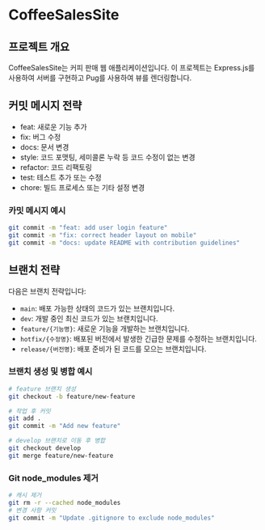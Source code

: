# CoffeeSalesSite

## 프로젝트 개요
CoffeeSalesSite는 커피 판매 웹 애플리케이션입니다. 이 프로젝트는 Express.js를 사용하여 서버를 구현하고 Pug를 사용하여 뷰를 렌더링합니다.


## 커밋 메시지 전략
- feat: 새로운 기능 추가
- fix: 버그 수정
- docs: 문서 변경
- style: 코드 포맷팅, 세미콜론 누락 등 코드 수정이 없는 변경
- refactor: 코드 리팩토링
- test: 테스트 추가 또는 수정
- chore: 빌드 프로세스 또는 기타 설정 변경

### 카밋 메시지 예시
```sh
git commit -m "feat: add user login feature"
git commit -m "fix: correct header layout on mobile"
git commit -m "docs: update README with contribution guidelines"

```

## 브랜치 전략
다음은 브랜치 전략입니다:
- `main`: 배포 가능한 상태의 코드가 있는 브랜치입니다.
- `dev`: 개발 중인 최신 코드가 있는 브랜치입니다.
- `feature/{기능명}`: 새로운 기능을 개발하는 브랜치입니다.
- `hotfix/{수정명}`: 배포된 버전에서 발생한 긴급한 문제를 수정하는 브랜치입니다.
- `release/{버전명}`: 배포 준비가 된 코드를 모으는 브랜치입니다.

### 브랜치 생성 및 병합 예시
```sh
# feature 브랜치 생성
git checkout -b feature/new-feature

# 작업 후 커밋
git add .
git commit -m "Add new feature"

# develop 브랜치로 이동 후 병합
git checkout develop
git merge feature/new-feature
```

### Git node_modules 제거
```sh
# 캐시 제거
git rm -r --cached node_modules
# 변경 사항 커밋
git commit -m "Update .gitignore to exclude node_modules"
```

